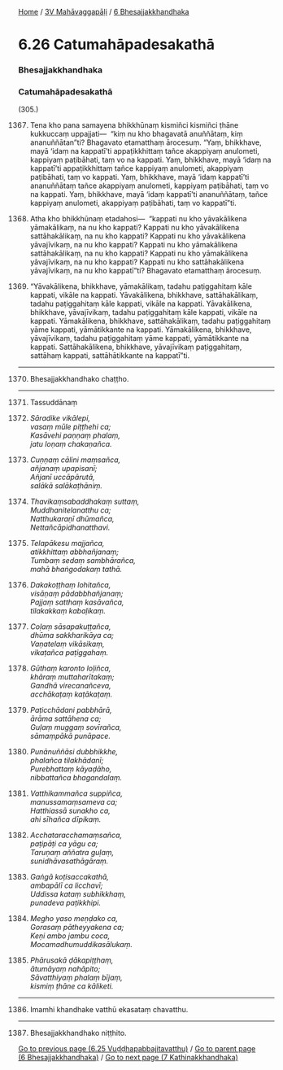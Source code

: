 
[Home](/) / [3V Mahāvaggapāḷi](../../3V.md) / [6 Bhesajjakkhandhaka](../6.md)

# 6.26 Catumahāpadesakathā

### Bhesajjakkhandhaka

### Catumahāpadesakathā

(305.)

1367. Tena kho pana samayena bhikkhūnaṃ kismiñci kismiñci ṭhāne kukkuccaṃ uppajjati—  “kiṃ nu kho bhagavatā anuññātaṃ, kiṃ ananuññātan”ti? Bhagavato etamatthaṃ ārocesuṃ. “Yaṃ, bhikkhave, mayā ‘idaṃ na kappatī’ti appaṭikkhittaṃ tañce akappiyaṃ anulometi, kappiyaṃ paṭibāhati, taṃ vo na kappati. Yaṃ, bhikkhave, mayā ‘idaṃ na kappatī’ti appaṭikkhittaṃ tañce kappiyaṃ anulometi, akappiyaṃ paṭibāhati, taṃ vo kappati. Yaṃ, bhikkhave, mayā ‘idaṃ kappatī’ti ananuññātaṃ tañce akappiyaṃ anulometi, kappiyaṃ paṭibāhati, taṃ vo na kappati. Yaṃ, bhikkhave, mayā ‘idaṃ kappatī’ti ananuññātaṃ, tañce kappiyaṃ anulometi, akappiyaṃ paṭibāhati, taṃ vo kappatī”ti.

1368. Atha kho bhikkhūnaṃ etadahosi—  “kappati nu kho yāvakālikena yāmakālikaṃ, na nu kho kappati? Kappati nu kho yāvakālikena sattāhakālikaṃ, na nu kho kappati? Kappati nu kho yāvakālikena yāvajīvikaṃ, na nu kho kappati? Kappati nu kho yāmakālikena sattāhakālikaṃ, na nu kho kappati? Kappati nu kho yāmakālikena yāvajīvikaṃ, na nu kho kappati? Kappati nu kho sattāhakālikena yāvajīvikaṃ, na nu kho kappatī”ti? Bhagavato etamatthaṃ ārocesuṃ.

1369. “Yāvakālikena, bhikkhave, yāmakālikaṃ, tadahu paṭiggahitaṃ kāle kappati, vikāle na kappati. Yāvakālikena, bhikkhave, sattāhakālikaṃ, tadahu paṭiggahitaṃ kāle kappati, vikāle na kappati. Yāvakālikena, bhikkhave, yāvajīvikaṃ, tadahu paṭiggahitaṃ kāle kappati, vikāle na kappati. Yāmakālikena, bhikkhave, sattāhakālikaṃ, tadahu paṭiggahitaṃ yāme kappati, yāmātikkante na kappati. Yāmakālikena, bhikkhave, yāvajīvikaṃ, tadahu paṭiggahitaṃ yāme kappati, yāmātikkante na kappati. Sattāhakālikena, bhikkhave, yāvajīvikaṃ paṭiggahitaṃ, sattāhaṃ kappati, sattāhātikkante na kappatī”ti.

---

1370. Bhesajjakkhandhako chaṭṭho.



---

1371. Tassuddānaṃ



1372. _Sāradike vikālepi,_  
_vasaṃ mūle piṭṭhehi ca;_  
_Kasāvehi paṇṇaṃ phalaṃ,_  
_jatu loṇaṃ chakaṇañca._  


1373. _Cuṇṇaṃ cālini maṃsañca,_  
_añjanaṃ upapisanī;_  
_Añjanī uccāpārutā,_  
_salākā salākaṭhāniṃ._  


1374. _Thavikaṃsabaddhakaṃ suttaṃ,_  
_Muddhanitelanatthu ca;_  
_Natthukaraṇī dhūmañca,_  
_Nettañcāpidhanatthavi._  


1375. _Telapākesu majjañca,_  
_atikkhittaṃ abbhañjanaṃ;_  
_Tumbaṃ sedaṃ sambhārañca,_  
_mahā bhaṅgodakaṃ tathā._  


1376. _Dakakoṭṭhaṃ lohitañca,_  
_visāṇaṃ pādabbhañjanaṃ;_  
_Pajjaṃ satthaṃ kasāvañca,_  
_tilakakkaṃ kabaḷikaṃ._  


1377. _Coḷaṃ sāsapakuṭṭañca,_  
_dhūma sakkharikāya ca;_  
_Vaṇatelaṃ vikāsikaṃ,_  
_vikaṭañca paṭiggahaṃ._  


1378. _Gūthaṃ karonto loḷiñca,_  
_khāraṃ muttaharītakaṃ;_  
_Gandhā virecanañceva,_  
_acchākaṭaṃ kaṭākaṭaṃ._  


1379. _Paṭicchādani pabbhārā,_  
_ārāma sattāhena ca;_  
_Guḷaṃ muggaṃ sovīrañca,_  
_sāmaṃpākā punāpace._  


1380. _Punānuññāsi dubbhikkhe,_  
_phalañca tilakhādanī;_  
_Purebhattaṃ kāyaḍāho,_  
_nibbattañca bhagandalaṃ._  


1381. _Vatthikammañca suppiñca,_  
_manussamaṃsameva ca;_  
_Hatthiassā sunakho ca,_  
_ahi sīhañca dīpikaṃ._  


1382. _Acchataracchamaṃsañca,_  
_paṭipāṭi ca yāgu ca;_  
_Taruṇaṃ aññatra guḷaṃ,_  
_sunidhāvasathāgāraṃ._  


1383. _Gaṅgā koṭisaccakathā,_  
_ambapālī ca licchavī;_  
_Uddissa kataṃ subhikkhaṃ,_  
_punadeva paṭikkhipi._  


1384. _Megho yaso meṇḍako ca,_  
_Gorasaṃ pātheyyakena ca;_  
_Keṇi ambo jambu coca,_  
_Mocamadhumuddikasālukaṃ._  


1385. _Phārusakā ḍākapiṭṭhaṃ,_  
_ātumāyaṃ nahāpito;_  
_Sāvatthiyaṃ phalaṃ bījaṃ,_  
_kismiṃ ṭhāne ca kāliketi._  


---

1386. Imamhi khandhake vatthū ekasataṃ chavatthu.



---

1387. Bhesajjakkhandhako niṭṭhito.



[Go to previous page (6.25 Vuḍḍhapabbajitavatthu)](6.25.md) / [Go to parent page (6 Bhesajjakkhandhaka)](../6.md) / [Go to next page (7 Kathinakkhandhaka)](../7.md)


